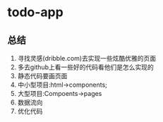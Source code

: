 # todo-app
## 总结

1. 寻找灵感(dribble.com)去实现一些炫酷优雅的页面
2. 多去github上看一些好的代码看他们是怎么实现的
3. 静态代码要画页面
4. 中小型项目:html->components;
5. 大型项目:Compoents->pages
6. 数据流向
7. 优化代码

